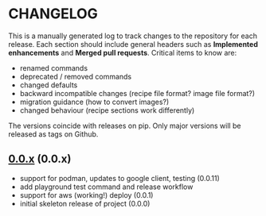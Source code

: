 # CHANGELOG

This is a manually generated log to track changes to the repository for each release.
Each section should include general headers such as **Implemented enhancements**
and **Merged pull requests**. Critical items to know are:

 - renamed commands
 - deprecated / removed commands
 - changed defaults
 - backward incompatible changes (recipe file format? image file format?)
 - migration guidance (how to convert images?)
 - changed behaviour (recipe sections work differently)

The versions coincide with releases on pip. Only major versions will be released as tags on Github.

## [0.0.x](https://github.com/converged-computing/playground/tree/main) (0.0.x)
 - support for podman, updates to google client, testing (0.0.11)
  - add playground test command and release workflow
 - support for aws (working!) deploy (0.0.1)
 - initial skeleton release of project (0.0.0)
